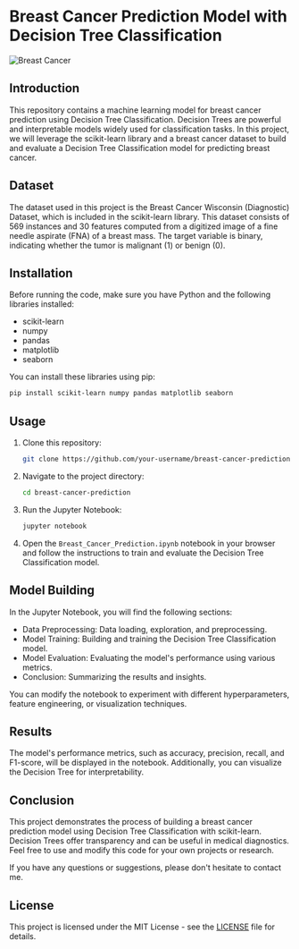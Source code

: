 # Breast Cancer Prediction Model with Decision Tree Classification

![Breast Cancer](https://images.pexels.com/photos/101620/pexels-photo-101620.jpeg)

## Introduction

This repository contains a machine learning model for breast cancer prediction using Decision Tree Classification. Decision Trees are powerful and interpretable models widely used for classification tasks. In this project, we will leverage the scikit-learn library and a breast cancer dataset to build and evaluate a Decision Tree Classification model for predicting breast cancer.

## Dataset

The dataset used in this project is the Breast Cancer Wisconsin (Diagnostic) Dataset, which is included in the scikit-learn library. This dataset consists of 569 instances and 30 features computed from a digitized image of a fine needle aspirate (FNA) of a breast mass. The target variable is binary, indicating whether the tumor is malignant (1) or benign (0).

## Installation

Before running the code, make sure you have Python and the following libraries installed:

- scikit-learn
- numpy
- pandas
- matplotlib
- seaborn

You can install these libraries using pip:

```bash
pip install scikit-learn numpy pandas matplotlib seaborn
```

## Usage

1. Clone this repository:

   ```bash
   git clone https://github.com/your-username/breast-cancer-prediction.git
   ```

2. Navigate to the project directory:

   ```bash
   cd breast-cancer-prediction
   ```

3. Run the Jupyter Notebook:

   ```bash
   jupyter notebook
   ```

4. Open the `Breast_Cancer_Prediction.ipynb` notebook in your browser and follow the instructions to train and evaluate the Decision Tree Classification model.

## Model Building

In the Jupyter Notebook, you will find the following sections:

- Data Preprocessing: Data loading, exploration, and preprocessing.
- Model Training: Building and training the Decision Tree Classification model.
- Model Evaluation: Evaluating the model's performance using various metrics.
- Conclusion: Summarizing the results and insights.

You can modify the notebook to experiment with different hyperparameters, feature engineering, or visualization techniques.

## Results

The model's performance metrics, such as accuracy, precision, recall, and F1-score, will be displayed in the notebook. Additionally, you can visualize the Decision Tree for interpretability.

## Conclusion

This project demonstrates the process of building a breast cancer prediction model using Decision Tree Classification with scikit-learn. Decision Trees offer transparency and can be useful in medical diagnostics. Feel free to use and modify this code for your own projects or research.

If you have any questions or suggestions, please don't hesitate to contact me.

## License

This project is licensed under the MIT License - see the [LICENSE](LICENSE) file for details.
